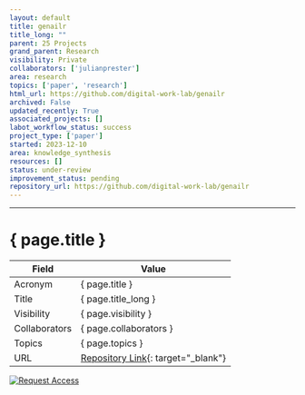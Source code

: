 ```yaml
---
layout: default
title: genailr
title_long: ""
parent: 25 Projects
grand_parent: Research
visibility: Private
collaborators: ['julianprester']
area: research
topics: ['paper', 'research']
html_url: https://github.com/digital-work-lab/genailr
archived: False
updated_recently: True
associated_projects: []
labot_workflow_status: success
project_type: ['paper']
started: 2023-12-10
area: knowledge_synthesis
resources: []
status: under-review
improvement_status: pending
repository_url: https://github.com/digital-work-lab/genailr
---
```


---

# { page.title }

Field               | Value
------------------- | ----------------------------------
Acronym             | { page.title }
Title               | { page.title_long }
Visibility          | { page.visibility }
Collaborators       | { page.collaborators }
Topics              | { page.topics }
URL                 | [Repository Link](https://github.com/digital-work-lab/genailr){: target="_blank"}

[![Request Access](https://img.shields.io/badge/Request-Access-blue?style=for-the-badge)](https://github.com/digital-work-lab/handbook/issues/new?assignees=geritwagner&labels=access+request&template=request-repo-access.md&title=%5BAccess+Request%5D+Request+for+access+to+repository)
